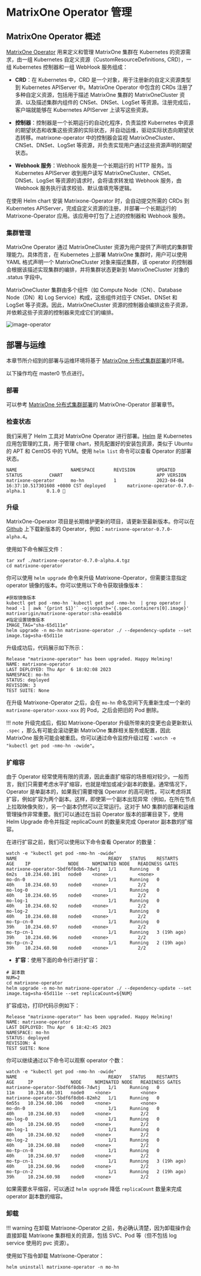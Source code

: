 # MatrixOne Operator 管理

## MatrixOne Operator 概述

[MatrixOne Operator](https://github.com/matrixorigin/matrixone-operator) 用来定义和管理 MatrixOne 集群在 Kubernetes 的资源需求，由一组 Kubernetes 自定义资源（CustomResourceDefinitions, CRD），一组 Kubernetes 控制器和一组 WebHook 服务组成：

- **CRD**：在 Kubernetes 中，CRD 是一个对象，用于注册新的自定义资源类型到 Kubernetes APIServer 中。MatrixOne Operator 中包含的 CRDs 注册了多种自定义资源，包括用于描述 MatrixOne 集群的 MatrixOneCluster 资源、以及描述集群内组件的 CNSet、DNSet、LogSet 等资源。注册完成后，客户端就能够在 Kubernetes APIServer 上读写这些资源。

- **控制器**：控制器是一个长期运行的自动化程序，负责监控 Kubernetes 中资源的期望状态和收集这些资源的实际状态，并自动运维，驱动实际状态向期望状态转移。matrixone-operator 中的控制器会监视 MatrixOneCluster、CNSet、DNSet、LogSet 等资源，并负责实现用户通过这些资源声明的期望状态。

- **Webhook 服务**：Webhook 服务是一个长期运行的 HTTP 服务。当 Kubernetes APIServer 收到用户读写 MatrixOneCluster、CNSet、DNSet、LogSet 等资源的请求时，会将请求转发给 Webhook 服务，由 Webhook 服务执行请求校验、默认值填充等逻辑。

在使用 Helm chart 安装 Matrixone-Operator 时，会自动提交所需的 CRDs 到 Kubernetes APIServer，完成自定义资源的注册，并部署一个长期运行的 Matrixone-Operator 应用。该应用中打包了上述的控制器和 Webhook 服务。

### 集群管理

MatrixOne Operator 通过 MatrixOneCluster 资源为用户提供了声明式的集群管理能力。具体而言，在 Kubernetes 上部署 MatrixOne 集群时，用户可以使用 YAML 格式声明一个 MatrixOneCluster 对象来描述集群，该 operator 的控制器会根据该描述实现集群的编排，并将集群状态更新到 MatrixOneCluster 对象的 .status 字段中。

MatrixOneCluster 集群由多个组件（如 Compute Node（CN）、Database Node（DN）和 Log Service）构成，这些组件对应于 CNSet、DNSet 和 LogSet 等子资源。因此，MatrixOneCluster 资源的控制器会编排这些子资源，并依赖这些子资源的控制器来完成它们的编排。

![image-operator](https://github.com/matrixorigin/artwork/blob/main/docs/deploy/image-operator.png?raw=true)

## 部署与运维

本章节所介绍到的部署与运维环境将基于 [MatrixOne 分布式集群部署](deploy-MatrixOne-cluster.md)的环境。

以下操作均在 master0 节点进行。

### 部署

可以参考 [MatrixOne 分布式集群部署](deploy-MatrixOne-cluster.md)的 MatrixOne-Operator 部署章节。

### 检查状态

我们采用了 Helm 工具对 MatrixOne Operator 进行部署。[Helm](https://helm.sh/zh/docs/intro/using_helm/) 是 Kubernetes 应用包管理的工具，用于管理 chart，预先配置好的安装包资源，类似于 Ubuntu 的 APT 和 CentOS 中的 YUM。使用 `helm list` 命令可以查看 Operator 的部署状态。

```
NAME                    NAMESPACE       REVISION        UPDATED                                 STATUS          CHART                                   APP VERSION
matrixone-operator      mo-hn           1               2023-04-04 16:37:10.517301608 +0800 CST deployed        matrixone-operator-0.7.0-alpha.1        0.1.0 
```

### 升级

MatrixOne-Operator 项目是长期维护更新的项目，请更新至最新版本。你可以在 [Github](https://github.com/matrixorigin/matrixone-operator/releases) 上下载新版本的 Operator，例如：`matrixone-operator-0.7.0-alpha.4`。

使用如下命令解压文件：

```
tar xvf ./matrixone-operator-0.7.0-alpha.4.tgz
cd matrixone-operator
```

你可以使用 `helm upgrade` 命令来升级 Matrixone-Operator，但需要注意指定 operator 镜像的版本。你可以使用以下命令获取镜像版本：

```
#获取镜像版本
kubectl get pod -nmo-hn `kubectl get pod -nmo-hn  | grep operator | head -1 | awk '{print $1}'` -ojsonpath='{.spec.containers[0].image}'
matrixorigin/matrixone-operator:sha-eea8d16
#指定设置镜像版本
IMAGE_TAG="sha-65d111e"
helm upgrade -n mo-hn matrixone-operator ./ --dependency-update --set image.tag=sha-65d111e
```

升级成功后，代码展示如下所示：

```
Release "matrixone-operator" has been upgraded. Happy Helming!
NAME: matrixone-operator
LAST DEPLOYED: Thu Apr  6 18:02:08 2023
NAMESPACE: mo-hn
STATUS: deployed
REVISION: 3
TEST SUITE: None
```

在升级 Matrixone-Operator 之后，会在 `mo-hn` 命名空间下先重新生成一个新的 `matrixone-operator-xxxx-xxx` 的 Pod，之后会把旧的 Pod 删除。

!!! note
    升级完成后，假如 Matrixone-Operator 升级所带来的变更也会更新默认 `.spec` ，那么有可能会滚动更新 MatrixOne 集群相关服务或配置，因此 MatrixOne 服务可能会被重启。你可以通过命令监控升级过程：`watch -e "kubectl get pod -nmo-hn -owide"`。

### 扩缩容

由于 Operator 经常使用有限的资源，因此垂直扩缩容的场景相对较少。一般而言，我们只需要考虑水平扩缩容，也就是增加或减少副本的数量。通常情况下，Operator 是单副本的，如果我们需要增强 Operator 的高可用性，可以考虑将其扩容，例如扩容为两个副本。这样，即使第一个副本出现异常（例如，在所在节点上拉取映像失败），另一个副本仍然可以正常运行。这对于 MO 集群的部署和运维管理操作非常重要。我们可以通过在当前 Operator 版本的部署目录下，使用 Helm Upgrade 命令并指定 replicaCount 的数量来完成 Operator 副本数的扩缩容。

在进行扩容之前，我们可以使用以下命令查看 Operator 的数量：

```
watch -e "kubectl get pod -nmo-hn -owide"
NAME                                  READY   STATUS    RESTARTS      AGE    IP              NODE     NOMINATED NODE   READINESS GATES
matrixone-operator-5bdf6f8db6-7dwtj   1/1     Running   0             6m2s   10.234.60.101   node0    <none>           <none>
mo-dn-0                               1/1     Running   0             40h    10.234.60.93    node0    <none>           2/2
mo-log-0                              1/1     Running   0             40h    10.234.60.95    node0    <none>           2/2
mo-log-1                              1/1     Running   0             40h    10.234.60.92    node0    <none>           2/2
mo-log-2                              1/1     Running   0             40h    10.234.60.88    node0    <none>           2/2
mo-tp-cn-0                            1/1     Running   0             39h    10.234.60.97    node0    <none>           2/2
mo-tp-cn-1                            1/1     Running   3 (19h ago)   39h    10.234.60.96    node0    <none>           2/2
mo-tp-cn-2                            1/1     Running   2 (19h ago)   39h    10.234.60.98    node0    <none>           2/2
```

- **扩容**：使用下面的命令行进行扩容：

```
# 副本数
NUM=2
cd matrixone-operator
helm upgrade -n mo-hn matrixone-operator ./ --dependency-update --set image.tag=sha-65d111e --set replicaCount=${NUM}
```

扩容成功，打印代码示例如下：

```
Release "matrixone-operator" has been upgraded. Happy Helming!
NAME: matrixone-operator
LAST DEPLOYED: Thu Apr  6 18:42:45 2023
NAMESPACE: mo-hn
STATUS: deployed
REVISION: 4
TEST SUITE: None
```

你可以继续通过以下命令可以观察 operator 个数：

```
watch -e "kubectl get pod -nmo-hn -owide"
NAME                                  READY   STATUS    RESTARTS      AGE     IP              NODE     NOMINATED NODE   READINESS GATES
matrixone-operator-5bdf6f8db6-7dwtj   1/1     Running   0             11m     10.234.60.101   node0    <none>           <none>
matrixone-operator-5bdf6f8db6-82mh2   1/1     Running   0             6m55s   10.234.60.106   node0    <none>           <none>
mo-dn-0                               1/1     Running   0             40h     10.234.60.93    node0    <none>           2/2
mo-log-0                              1/1     Running   0             40h     10.234.60.95    node0    <none>           2/2
mo-log-1                              1/1     Running   0             40h     10.234.60.92    node0    <none>           2/2
mo-log-2                              1/1     Running   0             40h     10.234.60.88    node0    <none>           2/2
mo-tp-cn-0                            1/1     Running   0             40h     10.234.60.97    node0    <none>           2/2
mo-tp-cn-1                            1/1     Running   3 (19h ago)   40h     10.234.60.96    node0    <none>           2/2
mo-tp-cn-2                            1/1     Running   2 (19h ago)   39h     10.234.60.98    node0    <none>           2/2
```

如果需要水平缩容，可以通过 `helm upgrade` 降低 `replicaCount` 数量来完成 operator 副本数的缩容。

### 卸载

!!! warning
    在卸载 Matrixone-Operator 之前，务必确认清楚，因为卸载操作会直接卸载 Matrixone 集群相关的资源，包括 SVC、Pod 等（但不包括 log service 使用的 pvc 资源）。

使用如下指令卸载 Matrixone-Operator：

```
helm uninstall matrixone-operator -n mo-hn
```
